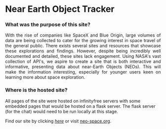 # Near Earth Object Tracker

### What was the purpose of this site? 

<div style="text-align: justify">With the rise of companies like SpaceX and Blue Origin, large volumes of data are being collected to cater for the growing interest in space travel of the general public. There exists several sites and resources that showcase these explorations and findings. However, despite being incredibly well documented and detailed, these sites lack engagement. Using NASA's vast collection of API's, we aspire to create a site that is both interactive and informative, presenting data about near-Earth Objects (NEOs). This will make the information interesting, especially for younger users keen on learning more about space exploration.</div>

### Where is the hosted site?

All pages of the site were hosted on infinityfree servers with some embedded pages that would be hosted on a flask server. The flask server (for the chat) would need to be run locally at this stage.

Find our site by clicking _[here](https://neo-space.org/)_ or visit [neo-space.org](https://neo-space.org).
